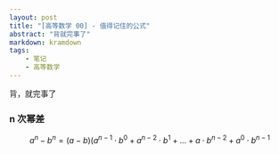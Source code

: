 ```yaml
---
layout: post
title: "[高等数学 00] - 值得记住的公式"
abstract: "背就完事了"
markdown: kramdown
tags:
	- 笔记
    - 高等数学
---
```


背，就完事了

### n 次幂差

$$a^n-b^n=(a-b)(a^{n-1}\cdot b^0+a^{n-2}\cdot b^1+...+a\cdot b^{n-2}+a^0\cdot b^{n-1}$$